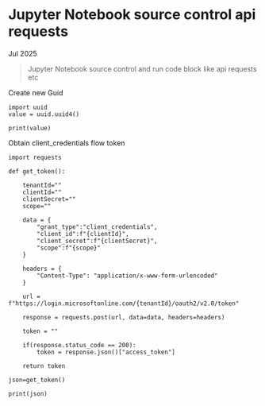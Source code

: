 # Jupyter Notebook source control api requests 

Jul 2025

> Jupyter Notebook source control and run code block like api requests etc

Create new Guid

```
import uuid
value = uuid.uuid4()

print(value)
```

Obtain client_credentials flow token

```
import requests

def get_token():

    tenantId=""
    clientId=""
    clientSecret=""
    scope=""

    data = {
        "grant_type":"client_credentials",
        "client_id":f"{clientId}", 
        "client_secret":f"{clientSecret}", 
        "scope":f"{scope}"
    }

    headers = {
        "Content-Type": "application/x-www-form-urlencoded" 
    }

    url = f"https://login.microsoftonline.com/{tenantId}/oauth2/v2.0/token"

    response = requests.post(url, data=data, headers=headers)

    token = ""

    if(response.status_code == 200):
        token = response.json()["access_token"]
    
    return token

json=get_token()

print(json)
```
